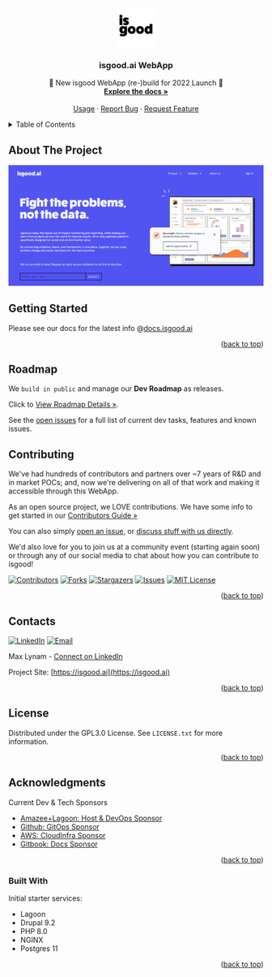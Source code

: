 <div id="top"></div>
<!--
*** The isgood.ai ReadME is based on ->
*** Thanks for checking out the Best-README-Template. If you have a suggestion
*** that would make this better, please fork the repo and create a pull request
*** or simply open an issue with the tag "enhancement".
*** Don't forget to give the project a star!
*** Thanks again! Now go create something AMAZING! :D
-->



<!-- PROJECT LOGO -->
<br />
<div align="center">
  <a href="https://isgood.ai">
    <img src=".github/images/isgood-sqr.jpg" alt="isgood glow Logo" width="80" height="80">
  </a>

<h3 align="center">isgood.ai WebApp</h3>

  <p align="center">
    🎉 New isgood WebApp (re-)build for 2022 Launch 🚀
    <br />
    <a href="https://docs.isgood.ai"><strong>Explore the docs »</strong></a>
    <br />
    <br />
    <a href="https://docs.isgood.ai/product-outline#explainer-deck">Usage</a>
    ·
    <a href="https://github.com/for-good/isgood-webapp/issues/new?assignees=&labels=&template=bug_report.md&title=">Report Bug</a>
    ·
    <a href="https://github.com/for-good/isgood-webapp/issues/new?assignees=&labels=&template=feature_request.md&title=">Request Feature</a>
  </p>
</div>



<!-- TABLE OF CONTENTS -->
<details>
  <summary>Table of Contents</summary>
  <ol>
    <li>
      <a href="#about-the-project">About The Project</a>
    </li>
    <li>
      <a href="#getting-started">Getting Started</a>
<!--      <ul>
        <li><a href="#prerequisites">Prerequisites</a></li>
        <li><a href="#installation">Installation</a></li>
      </ul> -->
    </li>
<!--    <li><a href="#usage">Usage</a></li> -->
    <li><a href="#roadmap">Dev Roadmap</a></li>
    <li><a href="#contributing">Contributing</a></li>
    <li><a href="#license">License</a></li>
    <li><a href="#contact">Contact</a></li>
    <li><a href="#acknowledgments">Acknowledgments</a>
      <ul>
        <li><a href="#built-with">Built With</a></li>
      </ul>
    </li>
  </ol>
</details>



<!-- ABOUT THE PROJECT -->
## About The Project

[![Product Name Screen Shot][product-screenshot]](.github/images/isgood-github-grab.png)



<!-- GETTING STARTED -->
## Getting Started

Please see our docs for the latest info @[docs.isgood.ai](https://docs.isgood.ai/)

<p align="right">(<a href="#top">back to top</a>)</p>



<!-- USAGE EXAMPLES
## Usage

Use this space to show useful examples of how a project can be used. Additional screenshots, code examples and demos work well in this space. You may also link to more resources.

_For more examples, please refer to the [Documentation](https://example.com)_

<p align="right">(<a href="#top">back to top</a>)</p>
 -->


<!-- ROADMAP -->
## Roadmap

We `build in public` and manage our **Dev Roadmap** as releases.

Click to [View Roadmap Details »](https://docs.isgood.ai/releases).

See the [open issues](https://github.com/for-good/isgood-webapp/issues) for a full list of current dev tasks, features and known issues.



<!-- CONTRIBUTING -->
## Contributing

We've had hundreds of contributors and partners over ~7 years of R&D and in market POCs; and, now we're delivering on all of that work and making it accessible through this WebApp.

As an open source project, we LOVE contributions.  We have some info to get started in our [Contributors Guide »](https://docs.isgood.ai/welcome/contributing)

You can also simply [open an issue](https://github.com/for-good/isgood-webapp/issues/new/choose), or [discuss stuff with us directly](https://github.com/for-good/isgood-webapp/discussions).

We'd also love for you to join us at a community event (starting again soon) or through any of our social media to chat about how you can contribute to isgood!


<!-- PROJECT SHIELDS -->
<!--
*** I'm using markdown "reference style" links for readability.
*** Reference links are enclosed in brackets [ ] instead of parentheses ( ).
*** See the bottom of this document for the declaration of the reference variables
*** for contributors-url, forks-url, etc. This is an optional, concise syntax you may use.
*** https://www.markdownguide.org/basic-syntax/#reference-style-links
-->
[![Contributors][contributors-shield]][contributors-url]
[![Forks][forks-shield]][forks-url]
[![Stargazers][stars-shield]][stars-url]
[![Issues][issues-shield]][issues-url]
[![MIT License][license-shield]][license-url]


<p align="right">(<a href="#top">back to top</a>)</p>



<!-- CONTACT -->
## Contacts

[![LinkedIn][linkedin-shield]][linkedin-url]
[![Email][email-shield]][email-url]

Max Lynam - [Connect on LinkedIn](https://www.linkedin.com/in/maxlynam/)

Project Site: [https://isgood.ai](https://isgood.ai)

<p align="right">(<a href="#top">back to top</a>)</p>




<!-- LICENSE -->
## License

Distributed under the GPL3.0 License. See `LICENSE.txt` for more information.

<p align="right">(<a href="#top">back to top</a>)</p>



<!-- ACKNOWLEDGMENTS -->
## Acknowledgments

Current Dev & Tech Sponsors
* [Amazee+Lagoon: Host & DevOps Sponsor](https://www.amazee.io/)
* [Github: GitOps Sponsor](https://github.com)
* [AWS: CloudInfra Sponsor](https://aws.amazon.com/)
* [Gitbook: Docs Sponsor](https://gitbook.com)


<p align="right">(<a href="#top">back to top</a>)</p>



### Built With

Initial starter services:
* Lagoon
* Drupal 9.2
* PHP 8.0
* NGINX
* Postgres 11

<p align="right">(<a href="#top">back to top</a>)</p>



<!-- MARKDOWN LINKS & IMAGES -->
<!-- https://www.markdownguide.org/basic-syntax/#reference-style-links -->
[contributors-shield]: https://img.shields.io/github/contributors/for-good/isgood-webapp.svg?style=for-the-badge
[contributors-url]: https://github.com/for-good/isgood-webapp/graphs/contributors
[forks-shield]: https://img.shields.io/github/forks/for-good/isgood-webapp.svg?style=for-the-badge
[forks-url]: https://github.com/for-good/isgood-webapp/network/members
[stars-shield]: https://img.shields.io/github/stars/for-good/isgood-webapp.svg?style=for-the-badge
[stars-url]: https://github.com/for-good/isgood-webapp/stargazers
[issues-shield]: https://img.shields.io/github/issues/for-good/isgood-webapp.svg?style=for-the-badge
[issues-url]: https://github.com/for-good/isgood-webapp/issues
[license-shield]: https://img.shields.io/github/license/for-good/isgood-webapp.svg?style=for-the-badge
[license-url]: https://github.com/for-good/isgood-webapp/blob/master/LICENSE.txt
[linkedin-shield]: https://img.shields.io/badge/linkedin-%230077B5.svg?style=for-the-badge&logo=linkedin&logoColor=white
[linkedin-url]: https://www.linkedin.com/company/isgoodai/
[email-shield]: https://img.shields.io/badge/Gmail-D14836?style=for-the-badge&logo=gmail&logoColor=white
[email-url]: support@isgood.ai
[product-screenshot]: .github/images/isgood-github-grab.png